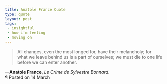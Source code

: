 ```yaml
---
title: Anatole France Quote
type: quote
layout: post
tags:
 - insightful
 - how i'm feeling
 - moving on
---
```


> All changes, even the most longed for, have their melancholy; for what we leave behind us is a part of ourselves; we must die to one life before we can enter another.

<div class="post_meta">
  <div><strong>&mdash;Anatole France</strong>, <em>Le Crime de Sylvestre Bonnard</em>.</div>
  <div>&para; Posted on 14 March</div>
</div>